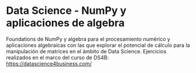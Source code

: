 # Data Science - NumPy y aplicaciones de algebra
Foundations de NumPy y algebra para el procesamiento numérico y aplicaciones algebraicas con las que explorar el potencial de cálculo para la manipulación de matrices en el ámbito de Data Science. Ejercicios realizados en el marco del curso de DS4B: https://datascience4business.com/
